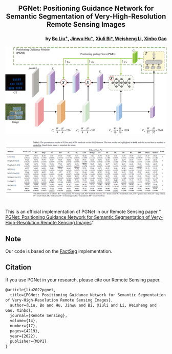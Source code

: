 <h2 align="center">PGNet: Positioning Guidance Network for Semantic Segmentation of Very-High-Resolution Remote Sensing Images</h2>
<h4 align="right">by <a href="https://faculty.cqupt.edu.cn/liubo1/zh_CN/index.htm">Bo Liu<sup>+</sup></a>, <a href="https://fhujinwu.github.io/">Jinwu Hu<sup>+</sup></a>, <a href="http://faculty.cqupt.edu.cn/bixiuli/zh_CN/index.htm">Xiuli Bi*</a>, <a href="https://faculty.cqupt.edu.cn/liws/zh_CN/index.htm">Weisheng Li</a>, <a href="https://see.xidian.edu.cn/faculty/xbgao/">Xinbo Gao</a></h4>

<div align="center">
  <img src="https://github.com/Fhujinwu/PGNet/blob/main/PGNet.png"><br><br>
</div>
<div align="center">
  <img src="https://github.com/Fhujinwu/PGNet/blob/main/experience.png"><br><br>
</div>

This is an official implementation of PGNet in our Remote Sensing paper "
<a href="https://www.mdpi.com/2072-4292/14/17/4219">
PGNet: Positioning Guidance Network for Semantic Segmentation of Very-High-Resolution Remote Sensing Images</a>"


## Note
Our code is based on the <a href="https://github.com/Junjue-Wang/FactSeg">
FactSeg</a> implementation.

## Citation
If you use PGNet in your research, please cite our Remote Sensing paper.
```text
@article{liu2022pgnet,
  title={PGNet: Positioning Guidance Network for Semantic Segmentation of Very-High-Resolution Remote Sensing Images},
  author={Liu, Bo and Hu, Jinwu and Bi, Xiuli and Li, Weisheng and Gao, Xinbo},
  journal={Remote Sensing},
  volume={14},
  number={17},
  pages={4219},
  year={2022},
  publisher={MDPI}
}
```


